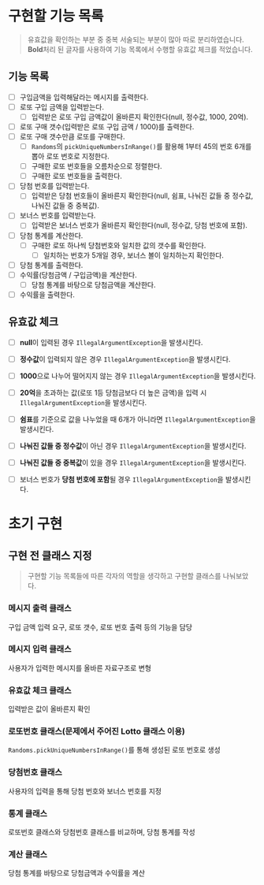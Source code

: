 # 구현할 기능 목록

> 유효값을 확인하는 부분 중 중복 서술되는 부분이 많아 따로 분리하였습니다. **Bold**처리 된 글자를 사용하여 기능 목록에서 수행할 유효값 체크를 적었습니다.

## 기능 목록

- [ ] 구입금액을 입력해달라는 메시지를 출력한다.
- [ ] 로또 구입 금액을 입력받는다.
  - [ ] 입력받은 로또 구입 금액값이 올바른지 확인한다(null, 정수값, 1000, 20억).
- [ ] 로또 구매 갯수(입력받은 로또 구입 금액 / 1000)를 출력한다.
- [ ] 로또 구매 갯수만큼 로또를 구매한다.
  - [ ] `Randoms`의 `pickUniqueNumbersInRange()`를 활용해 1부터 45의 번호 6개를 뽑아 로또 번호로 지정한다.
  - [ ] 구매한 로또 번호들을 오름차순으로 정렬한다.
  - [ ] 구매한 로또 번호들을 출력한다.
- [ ] 당첨 번호를 입력받는다.
  - [ ] 입력받은 당첨 번호들이 올바른지 확인한다(null, 쉼표, 나눠진 값들 중 정수값, 나눠진 값들 중 중복값).
- [ ] 보너스 번호를 입력받는다.
  - [ ] 입력받은 보너스 번호가 올바른지 확인한다(null, 정수값, 당첨 번호에 포함).
- [ ] 당첨 통계를 계산한다.
  - [ ] 구매한 로또 하나씩 당첨번호와 일치한 값의 갯수를 확인한다.
    - [ ] 일치하는 번호가 5개일 경우, 보너스 볼이 일치하는지 확인한다.

- [ ] 당첨 통계를 출력한다.
- [ ] 수익률(당첨금액 / 구입금액)을 계산한다.
  - [ ] 당첨 통계를 바탕으로 당첨금액을 계산한다.

- [ ] 수익률을 출력한다.

## 유효값 체크

- [ ] **null**이 입력된 경우 `IllegalArgumentException`을 발생시킨다.
- [ ] **정수값**이 입력되지 않은 경우 `IllegalArgumentException`을 발생시킨다.
- [ ] **1000**으로 나누어 떨어지지 않는 경우 `IllegalArgumentException`을 발생시킨다.
- [ ] **20억**을 초과하는 값(로또 1등 당첨금보다 더 높은 금액)을 입력 시 `IllegalArgumentException`을 발생시킨다.
- [ ] **쉼표**를 기준으로 값을 나누었을 때 6개가 아니라면 `IllegalArgumentException`을 발생시킨다.
- [ ] **나눠진 값들 중 정수값**이 아닌 경우 `IllegalArgumentException`을 발생시킨다.
- [ ] **나눠진 값들 중 중복값**이 있을 경우 `IllegalArgumentException`을 발생시킨다.
- [ ] 보너스 번호가 **당첨 번호에 포함**될 경우 `IllegalArgumentException`을 발생시킨다.



# 초기 구현

## 구현 전 클래스 지정

> 구현할 기능 목록들에 따른 각자의 역할을 생각하고 구현할 클래스를 나눠보았다.

### 메시지 출력 클래스

구입 금액 입력 요구, 로또 갯수, 로또 번호 출력 등의 기능을 담당

### 메시지 입력 클래스

사용자가 입력한 메시지를 올바른 자료구조로 변형

### 유효값 체크 클래스

입력받은 값이 올바른지 확인

### 로또번호 클래스(문제에서 주어진 Lotto 클래스 이용)

`Randoms.pickUniqueNumbersInRange()`를 통해 생성된 로또 번호로 생성

### 당첨번호 클래스

사용자의 입력을 통해 당첨 번호와 보너스 번호를 지정

### 통계 클래스

로또번호 클래스와 당첨번호 클래스를 비교하며, 당첨 통계를 작성

### 계산 클래스

당첨 통계를 바탕으로 당첨금액과 수익률을 계산

### 

